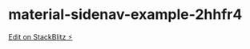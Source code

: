 # material-sidenav-example-2hhfr4

[Edit on StackBlitz ⚡️](https://stackblitz.com/edit/material-sidenav-example-2hhfr4)
